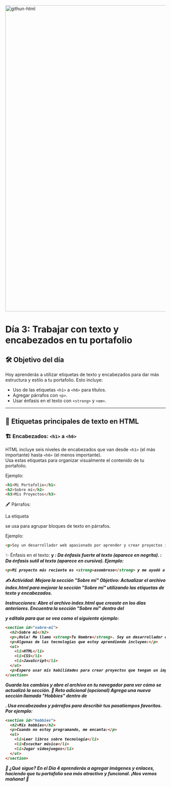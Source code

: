 <img width="960" alt="githun-html" src="https://github.com/user-attachments/assets/c26f8fcf-f0e5-4d52-bfcd-826e5218499b" />

# Día 3: Trabajar con texto y encabezados en tu portafolio

## 🛠️ Objetivo del día

Hoy aprenderás a utilizar etiquetas de texto y encabezados para dar más estructura y estilo a tu portafolio. Esto incluye:
- Uso de las etiquetas `<h1>` a `<h6>` para títulos.
- Agregar párrafos con `<p>`.
- Usar énfasis en el texto con `<strong>` y `<em>`.

---

## 📜 Etiquetas principales de texto en HTML

### 🏗️ Encabezados: `<h1>` a `<h6>`
HTML incluye seis niveles de encabezados que van desde `<h1>` (el más importante) hasta `<h6>` (el menos importante).  
Usa estas etiquetas para organizar visualmente el contenido de tu portafolio.

Ejemplo:
```html
<h1>Mi Portafolio</h1>
<h2>Sobre mí</h2>
<h3>Mis Proyectos</h3>
```
🖋️ Párrafos: <p>
La etiqueta <p> se usa para agrupar bloques de texto en párrafos.

Ejemplo:
```html
<p>Soy un desarrollador web apasionado por aprender y crear proyectos innovadores.</p>

```
✨ Énfasis en el texto: <strong> y <em>
<strong>: Da énfasis fuerte al texto (aparece en negrita).
<em>: Da énfasis sutil al texto (aparece en cursiva).
Ejemplo:
```html
<p>Mi proyecto más reciente es <strong>asombroso</strong> y me ayudó a aprender <em>mucho</em>.</p>

```
✍️ Actividad: Mejora la sección "Sobre mí"
Objetivo:
Actualizar el archivo index.html para mejorar la sección "Sobre mí" utilizando las etiquetas de texto y encabezados.

Instrucciones:
Abre el archivo index.html que creaste en los días anteriores.
Encuentra la sección "Sobre mí" dentro del <main> y edítala para que se vea como el siguiente ejemplo:
```html
<section id="sobre-mi">
  <h2>Sobre mí</h2>
  <p>¡Hola! Me llamo <strong>Tu Nombre</strong>. Soy un desarrollador web en formación con muchas ganas de aprender y crecer en este mundo tecnológico.</p>
  <p>Algunas de las tecnologías que estoy aprendiendo incluyen:</p>
  <ul>
    <li>HTML</li>
    <li>CSS</li>
    <li>JavaScript</li>
  </ul>
  <p>Espero usar mis habilidades para crear proyectos que tengan un impacto positivo.</p>
</section>

```

Guarda los cambios y abre el archivo en tu navegador para ver cómo se actualizó la sección.
🌟 Reto adicional (opcional)
Agrega una nueva sección llamada "Hobbies" dentro de <main>. Usa encabezados y párrafos para describir tus pasatiempos favoritos.
Por ejemplo:
```html
<section id="hobbies">
  <h2>Mis hobbies</h2>
  <p>Cuando no estoy programando, me encanta:</p>
  <ul>
    <li>Leer libros sobre tecnología</li>
    <li>Escuchar música</li>
    <li>Jugar videojuegos</li>
  </ul>
</section>
```
🌱 ¿Qué sigue?
En el Día 4 aprenderás a agregar imágenes y enlaces, haciendo que tu portafolio sea más atractivo y funcional. ¡Nos vemos mañana! 🚀



